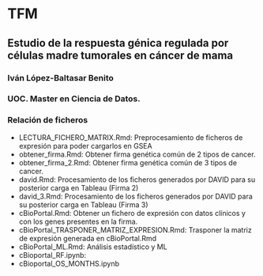 # TFM 
## Estudio de la respuesta génica regulada por células madre tumorales en cáncer de mama
### Iván López-Baltasar Benito
### UOC. Master en Ciencia de Datos.

### Relación de ficheros
* LECTURA_FICHERO_MATRIX.Rmd: Preprocesamiento de ficheros de expresión para poder cargarlos en GSEA
* obtener_firma.Rmd: Obtener firma genética común de 2 tipos de cancer.
* obtener_firma_2.Rmd: Obtener firma genética común de 3 tipos de cancer.
* david.Rmd: Procesamiento de los ficheros generados por DAVID para su posterior carga en Tableau (Firma 2)
* david_3.Rmd: Procesamiento de los ficheros generados por DAVID para su posterior carga en Tableau (Firma 3)
* cBioPortal.Rmd: Obtener un fichero de expresión con datos clínicos y con los genes presentes en la firma.
* cBioPortal_TRASPONER_MATRIZ_EXPRESION.Rmd: Trasponer la matriz de expresión generada en cBioPortal.Rmd
* cBioPortal_ML.Rmd: Análisis estadístico y ML
* cBioportal_RF.ipynb: 
* cBioportal_OS_MONTHS.ipynb

